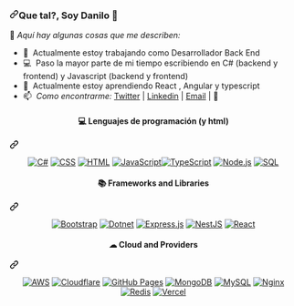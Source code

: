 <article class="markdown-body entry-content container-lg f5" itemprop="text"><h3 dir="auto"><a id="user-content-que-tal-soy-lautaro-" class="anchor" aria-hidden="true" href="#que-tal-soy-lautaro-"><svg class="octicon octicon-link" viewBox="0 0 16 16" version="1.1" width="16" height="16" aria-hidden="true"><path fill-rule="evenodd" d="M7.775 3.275a.75.75 0 001.06 1.06l1.25-1.25a2 2 0 112.83 2.83l-2.5 2.5a2 2 0 01-2.83 0 .75.75 0 00-1.06 1.06 3.5 3.5 0 004.95 0l2.5-2.5a3.5 3.5 0 00-4.95-4.95l-1.25 1.25zm-4.69 9.64a2 2 0 010-2.83l2.5-2.5a2 2 0 012.83 0 .75.75 0 001.06-1.06 3.5 3.5 0 00-4.95 0l-2.5 2.5a3.5 3.5 0 004.95 4.95l1.25-1.25a.75.75 0 00-1.06-1.06l-1.25 1.25a2 2 0 01-2.83 0z"></path></svg></a>Que tal?, Soy Danilo <g-emoji class="g-emoji" alias="wave" fallback-src="https://github.githubassets.com/images/icons/emoji/unicode/1f44b.png">👋</g-emoji></h3>
<p dir="auto"><g-emoji class="g-emoji" alias="pushpin" fallback-src="https://github.githubassets.com/images/icons/emoji/unicode/1f4cc.png">📌</g-emoji> <em>Aquí hay algunas cosas que me describen:</em></p>
<ul dir="auto">
<li><g-emoji class="g-emoji" alias="briefcase" fallback-src="https://github.githubassets.com/images/icons/emoji/unicode/1f4bc.png">💼</g-emoji> &nbsp;Actualmente estoy trabajando como Desarrollador Back End</li>

<li><g-emoji class="g-emoji" alias="computer" fallback-src="https://github.githubassets.com/images/icons/emoji/unicode/1f4bb.png">💻</g-emoji> &nbsp;Paso la mayor parte de mi tiempo escribiendo en C# (backend y frontend) y Javascript (backend y frontend)</li>
<li><g-emoji class="g-emoji" alias="seedling" fallback-src="https://github.githubassets.com/images/icons/emoji/unicode/1f331.png">🌱</g-emoji> &nbsp;Actualmente estoy aprendiendo React , Angular y typescript</li>

<li><g-emoji class="g-emoji" alias="mailbox" fallback-src="https://github.githubassets.com/images/icons/emoji/unicode/1f4eb.png">📫</g-emoji> &nbsp;<em>Como encontrarme:</em> <a href="https://twitter.com/Deanilow" rel="nofollow">Twitter</a> | <a href="https://www.linkedin.com/in/deanilow/" rel="nofollow">Linkedin</a> | <a href="mailto:D4niloRamos@hotmail.com">Email</a> |  <g-emoji class="g-emoji" alias="rocket" fallback-src="https://github.githubassets.com/images/icons/emoji/unicode/1f680.png">🚀</g-emoji></li>

</ul>



<div dir="auto"><div class="markdown-heading" dir="auto"><h4 align="center" dir="auto" tabindex="-1" class="heading-element">💻 Lenguajes de programación (y html)</h4><a id="user-content--programming-languages-and-html" class="anchor" aria-label="Permalink: 💻 Programming languages (and html)" href="#-programming-languages-and-html"><svg class="octicon octicon-link" viewBox="0 0 16 16" version="1.1" width="16" height="16" aria-hidden="true"><path d="m7.775 3.275 1.25-1.25a3.5 3.5 0 1 1 4.95 4.95l-2.5 2.5a3.5 3.5 0 0 1-4.95 0 .751.751 0 0 1 .018-1.042.751.751 0 0 1 1.042-.018 1.998 1.998 0 0 0 2.83 0l2.5-2.5a2.002 2.002 0 0 0-2.83-2.83l-1.25 1.25a.751.751 0 0 1-1.042-.018.751.751 0 0 1-.018-1.042Zm-4.69 9.64a1.998 1.998 0 0 0 2.83 0l1.25-1.25a.751.751 0 0 1 1.042.018.751.751 0 0 1 .018 1.042l-1.25 1.25a3.5 3.5 0 1 1-4.95-4.95l2.5-2.5a3.5 3.5 0 0 1 4.95 0 .751.751 0 0 1-.018 1.042.751.751 0 0 1-1.042.018 1.998 1.998 0 0 0-2.83 0l-2.5 2.5a1.998 1.998 0 0 0 0 2.83Z"></path></svg></a></div><a id="user-content--programming-languages-and-html" aria-label="Permalink: 💻 Programming languages (and html)" href="#-programming-languages-and-html"></a></div>
<p align="center" dir="auto"><a href="https://github.com/search?q=user%3ASammwyy1+language%3Acsharp"><img alt="C#" src="https://camo.githubusercontent.com/73a4a3cafc4e565afda94f36f57bf903a1168765fd5e5dc9f7b3b69d4ea74803/68747470733a2f2f637573746f6d2d69636f6e2d6261646765732e64656d6f6c61622e636f6d2f62616467652f432532332d3638323137412e7376673f6c6f676f3d637332266c6f676f436f6c6f723d7768697465" style="max-width: 100%;"></a>
<a href="https://github.com/search?q=user%3ASammwyy1+language%3Acss"><img alt="CSS" src="https://camo.githubusercontent.com/e7186a5ad7f7a194afef6ebb0b3dfca6f538a3d29cd086bc2d5c3f24e5fdf596/68747470733a2f2f696d672e736869656c64732e696f2f62616467652f4353532d3135373242362e7376673f6c6f676f3d63737333266c6f676f436f6c6f723d7768697465" style="max-width: 100%;"></a>
<a href="https://github.com/search?q=user%3ASammwyy1+language%3Ahtml"><img alt="HTML" src="https://camo.githubusercontent.com/ed857b47ef9f4432e7832949b63673da1badd2f97f94f6776eb4fabf68be3682/68747470733a2f2f696d672e736869656c64732e696f2f62616467652f48544d4c2d4533344632362e7376673f6c6f676f3d68746d6c35266c6f676f436f6c6f723d7768697465" style="max-width: 100%;"></a>
<a href="https://github.com/search?q=user%3ASammwyy1+language%3Ajava"></a>
<a href="https://github.com/search?q=user%3ASammwyy1+language%3Ajavascript"><img alt="JavaScript" src="https://camo.githubusercontent.com/7cd372acdf23a17b379dd671ece3d2a5554e62a2f94db6f8656ba394db551169/68747470733a2f2f696d672e736869656c64732e696f2f62616467652f4a6176615363726970742d4637444631452e7376673f6c6f676f3d6a617661736372697074266c6f676f436f6c6f723d626c61636b" style="max-width: 100%;"></a><a href="https://github.com/search?q=user%3ASammwyy1+language%3AtypeScript"><img alt="TypeScript" src="https://camo.githubusercontent.com/3e9a741cdff89b67cd5457c74771d738c121068ad2413cd7d8ec53e379476ae3/68747470733a2f2f696d672e736869656c64732e696f2f62616467652f547970655363726970742d3030374143432e7376673f6c6f676f3d74797065736372697074266c6f676f436f6c6f723d7768697465" style="max-width: 100%;"></a>
<a href="https://github.com/search?q=user%3ASammwyy1+language%3Amarkdown"></a>
<a href="https://github.com/search?q=user%3ASammwyy1+language%3Ajavascript"><img alt="Node.js" src="https://camo.githubusercontent.com/32a05dee2f858c387c2763ca4ad98d43e43de7ad52e89ab23d84d8fbe01b1437/68747470733a2f2f696d672e736869656c64732e696f2f62616467652f4e6f64652e6a732d3433383533442e7376673f6c6f676f3d6e6f64652e6a73266c6f676f436f6c6f723d7768697465" style="max-width: 100%;"></a>
<a href="https://github.com/search?q=user%3ASammwyy1+language%3Asql"><img alt="SQL" src="https://camo.githubusercontent.com/74013faa92d2db17988fce85976064302ea23f83412f5cbe1a6e7e3c5b00425d/68747470733a2f2f637573746f6d2d69636f6e2d6261646765732e64656d6f6c61622e636f6d2f62616467652f53514c2d3032354538432e7376673f6c6f676f3d6461746162617365266c6f676f436f6c6f723d7768697465" style="max-width: 100%;"></a></p>
<div dir="auto"><div class="markdown-heading" dir="auto"><h4 align="center" dir="auto" tabindex="-1" class="heading-element">📚 Frameworks and Libraries</h4><a id="user-content--frameworks-and-libraries" class="anchor" aria-label="Permalink: 📚 Frameworks and Libraries" href="#-frameworks-and-libraries"><svg class="octicon octicon-link" viewBox="0 0 16 16" version="1.1" width="16" height="16" aria-hidden="true"><path d="m7.775 3.275 1.25-1.25a3.5 3.5 0 1 1 4.95 4.95l-2.5 2.5a3.5 3.5 0 0 1-4.95 0 .751.751 0 0 1 .018-1.042.751.751 0 0 1 1.042-.018 1.998 1.998 0 0 0 2.83 0l2.5-2.5a2.002 2.002 0 0 0-2.83-2.83l-1.25 1.25a.751.751 0 0 1-1.042-.018.751.751 0 0 1-.018-1.042Zm-4.69 9.64a1.998 1.998 0 0 0 2.83 0l1.25-1.25a.751.751 0 0 1 1.042.018.751.751 0 0 1 .018 1.042l-1.25 1.25a3.5 3.5 0 1 1-4.95-4.95l2.5-2.5a3.5 3.5 0 0 1 4.95 0 .751.751 0 0 1-.018 1.042.751.751 0 0 1-1.042.018 1.998 1.998 0 0 0-2.83 0l-2.5 2.5a1.998 1.998 0 0 0 0 2.83Z"></path></svg></a></div><a id="user-content--frameworks-and-libraries" aria-label="Permalink: 📚 Frameworks and Libraries" href="#-frameworks-and-libraries"></a></div>

<p dir="auto" align="center"><a href="#"><img alt="Bootstrap" src="https://camo.githubusercontent.com/811bd39ded1690ff91466954b6c6bc845a248b028ad2f78c98ddf9c1d4a38a67/68747470733a2f2f696d672e736869656c64732e696f2f62616467652f426f6f7473747261702d3739353242332e7376673f6c6f676f3d626f6f747374726170266c6f676f436f6c6f723d7768697465" style="max-width: 100%;"></a>
<a href="#"><img alt="Dotnet" src="https://camo.githubusercontent.com/1e745353d78b013ca47987039ca4db3606c3ee0ba35df7fb3eb092fe83360592/68747470733a2f2f696d672e736869656c64732e696f2f62616467652f446f746e65742d3531324244342e7376673f6c6f676f3d646f746e6574266c6f676f436f6c6f723d7768697465" style="max-width: 100%;"></a>
<a href="#"><img alt="Express.js" src="https://camo.githubusercontent.com/63bcf9adda5f33dad184cba829b4f1fba85a2390363011f60dc2f9c7374ceb75/68747470733a2f2f696d672e736869656c64732e696f2f62616467652f457870726573732d3430346435392e7376673f6c6f676f3d65787072657373266c6f676f436f6c6f723d7768697465" style="max-width: 100%;"></a>
<a href="#"><img alt="NestJS" src="https://camo.githubusercontent.com/adf1255278b895b65803e4bffe6dac6022dabc5ab7fb644b696cf7b2dba959e3/68747470733a2f2f696d672e736869656c64732e696f2f62616467652f4e6573744a532d4530323334452e7376673f6c6f676f3d6e6573746a73266c6f676f436f6c6f723d7768697465" style="max-width: 100%;"></a>
<a href="#"><img alt="React" src="https://camo.githubusercontent.com/477ef9f81f2b4e3b94c0f81d0d703724ba29a0e5936e51d409e4f05fc0814062/68747470733a2f2f696d672e736869656c64732e696f2f62616467652f52656163742d3631444146422e7376673f6c6f676f3d7265616374266c6f676f436f6c6f723d626c61636b" style="max-width: 100%;"></a></p>

<div dir="auto"><div class="markdown-heading" dir="auto"><h4 align="center" dir="auto" tabindex="-1" class="heading-element">☁ Cloud and Providers</h4><a id="user-content--cloud-and-providers" class="anchor" aria-label="Permalink: ☁ Cloud and Providers" href="#-cloud-and-providers"><svg class="octicon octicon-link" viewBox="0 0 16 16" version="1.1" width="16" height="16" aria-hidden="true"><path d="m7.775 3.275 1.25-1.25a3.5 3.5 0 1 1 4.95 4.95l-2.5 2.5a3.5 3.5 0 0 1-4.95 0 .751.751 0 0 1 .018-1.042.751.751 0 0 1 1.042-.018 1.998 1.998 0 0 0 2.83 0l2.5-2.5a2.002 2.002 0 0 0-2.83-2.83l-1.25 1.25a.751.751 0 0 1-1.042-.018.751.751 0 0 1-.018-1.042Zm-4.69 9.64a1.998 1.998 0 0 0 2.83 0l1.25-1.25a.751.751 0 0 1 1.042.018.751.751 0 0 1 .018 1.042l-1.25 1.25a3.5 3.5 0 1 1-4.95-4.95l2.5-2.5a3.5 3.5 0 0 1 4.95 0 .751.751 0 0 1-.018 1.042.751.751 0 0 1-1.042.018 1.998 1.998 0 0 0-2.83 0l-2.5 2.5a1.998 1.998 0 0 0 0 2.83Z"></path></svg></a></div><a id="user-content--cloud-and-providers" aria-label="Permalink: ☁ Cloud and Providers" href="#-cloud-and-providers"></a></div>

<p align="center" dir="auto">
<a href="#"><img alt="AWS" src="https://camo.githubusercontent.com/4e12bf7bf8f729c2288716b530e962435d0837c8888f1859ac4518da6beea244/68747470733a2f2f696d672e736869656c64732e696f2f62616467652f4157532d3233324633452e7376673f6c6f676f3d616d617a6f6e2d617773266c6f676f436f6c6f723d7768697465" style="max-width: 100%;"></a>
<a href="#"><img alt="Cloudflare" src="https://camo.githubusercontent.com/265235ab56270c8a9aa1fb4325a9f7580b5b08941fb2c33a76a5080993d8b743/68747470733a2f2f696d672e736869656c64732e696f2f62616467652f436c6f7564666c6172652d4633383032302e7376673f6c6f676f3d636c6f7564666c617265266c6f676f436f6c6f723d7768697465" style="max-width: 100%;"></a>
<a href="#"><img alt="GitHub Pages" src="https://camo.githubusercontent.com/1e9bb7c86f9ca0bb6cb9e7ed93ffa23f0495389dcde4238d4a334d883ec6f0e7/68747470733a2f2f696d672e736869656c64732e696f2f62616467652f47697448756225323050616765732d3332374643372e7376673f6c6f676f3d676974687562266c6f676f436f6c6f723d7768697465" style="max-width: 100%;"></a>
<a href="#"><img alt="MongoDB" src="https://camo.githubusercontent.com/f28cacf6c41968aad8d18ca02bc91ddbe768827e34953db3728c86949b683dc6/68747470733a2f2f696d672e736869656c64732e696f2f62616467652f4d6f6e676f44422d3437413234382e7376673f6c6f676f3d6d6f6e676f6462266c6f676f436f6c6f723d7768697465" style="max-width: 100%;"></a>
<a href="#"><img alt="MySQL" src="https://camo.githubusercontent.com/da9e9bb32edcbf21c831c56ea50e98f6aabd6c8932aec2a9f01598c3de2380df/68747470733a2f2f696d672e736869656c64732e696f2f62616467652f4d7953514c2d3030662e7376673f6c6f676f3d6d7973716c266c6f676f436f6c6f723d7768697465" style="max-width: 100%;"></a>
<a href="#"><img alt="Nginx" src="https://camo.githubusercontent.com/eba11c113027c4bf365fca075ba23c64c811ceadb74ab9ec2c04e2ca42287aae/68747470733a2f2f696d672e736869656c64732e696f2f62616467652f4e67696e782d3030393633392e7376673f6c6f676f3d6e67696e78266c6f676f436f6c6f723d7768697465" style="max-width: 100%;"></a>
<a href="#"><img alt="Redis" src="https://camo.githubusercontent.com/a751545dab3468dccd875d47521ee2900c74de17a8f7c49ff15786e7946bdb6f/68747470733a2f2f696d672e736869656c64732e696f2f62616467652f52656469732d4443333832442e7376673f6c6f676f3d7265646973266c6f676f436f6c6f723d7768697465" style="max-width: 100%;"></a>
<a href="#"><img alt="Vercel" src="https://camo.githubusercontent.com/1ce7b263a4c6f5b8584d73a2654d01fc143d92c0a06d436cea98e9d2b3e89d84/68747470733a2f2f696d672e736869656c64732e696f2f62616467652f56657263656c2d3030303030302e7376673f6c6f676f3d76657263656c266c6f676f436f6c6f723d7768697465" style="max-width: 100%;"></a>
</p>



